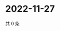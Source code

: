 # 2022-11-27

共 0 条

<!-- BEGIN WEIBO -->
<!-- 最后更新时间 Sun Nov 27 2022 13:13:15 GMT+0800 (China Standard Time) -->

<!-- END WEIBO -->
